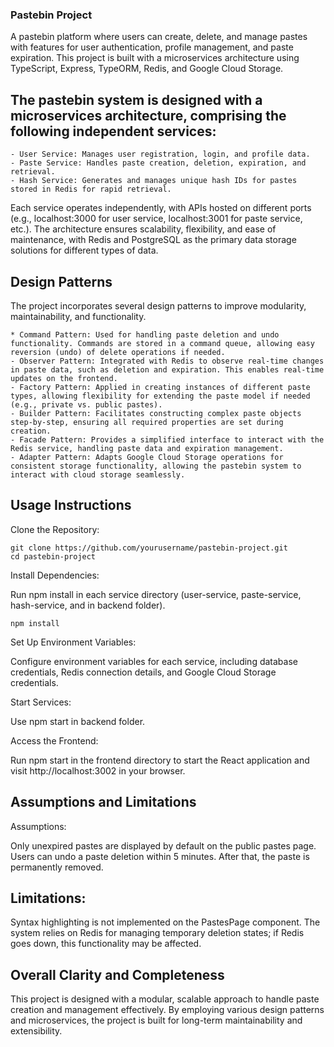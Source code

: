 ### Pastebin Project
A pastebin platform where users can create, delete, and manage pastes with features for user authentication, profile management, and paste expiration. This project is built with a microservices architecture using TypeScript, Express, TypeORM, Redis, and Google Cloud Storage.

## The pastebin system is designed with a microservices architecture, comprising the following independent services:

    - User Service: Manages user registration, login, and profile data.
    - Paste Service: Handles paste creation, deletion, expiration, and retrieval.
    - Hash Service: Generates and manages unique hash IDs for pastes stored in Redis for rapid retrieval.

Each service operates independently, with APIs hosted on different ports (e.g., localhost:3000 for user service, localhost:3001 for paste service, etc.). The architecture ensures scalability, flexibility, and ease of maintenance, with Redis and PostgreSQL as the primary data storage solutions for different types of data.

## Design Patterns
The project incorporates several design patterns to improve modularity, maintainability, and functionality.

    * Command Pattern: Used for handling paste deletion and undo functionality. Commands are stored in a command queue, allowing easy reversion (undo) of delete operations if needed.
    - Observer Pattern: Integrated with Redis to observe real-time changes in paste data, such as deletion and expiration. This enables real-time updates on the frontend.
    - Factory Pattern: Applied in creating instances of different paste types, allowing flexibility for extending the paste model if needed (e.g., private vs. public pastes).
    - Builder Pattern: Facilitates constructing complex paste objects step-by-step, ensuring all required properties are set during creation.
    - Facade Pattern: Provides a simplified interface to interact with the Redis service, handling paste data and expiration management.
    - Adapter Pattern: Adapts Google Cloud Storage operations for consistent storage functionality, allowing the pastebin system to interact with cloud storage seamlessly.

## Usage Instructions
Clone the Repository:

```
git clone https://github.com/yourusername/pastebin-project.git
cd pastebin-project
```

Install Dependencies:

Run npm install in each service directory (user-service, paste-service, hash-service, and in backend folder).
```
npm install
```

Set Up Environment Variables:

Configure environment variables for each service, including database credentials, Redis connection details, and Google Cloud Storage credentials.

Start Services:

Use npm start in backend folder.

Access the Frontend:

Run npm start in the frontend directory to start the React application and visit http://localhost:3002 in your browser.

## Assumptions and Limitations
Assumptions:

Only unexpired pastes are displayed by default on the public pastes page.
Users can undo a paste deletion within 5 minutes. After that, the paste is permanently removed.

## Limitations:

Syntax highlighting is not implemented on the PastesPage component.
The system relies on Redis for managing temporary deletion states; if Redis goes down, this functionality may be affected.

## Overall Clarity and Completeness
This project is designed with a modular, scalable approach to handle paste creation and management effectively. By employing various design patterns and microservices, the project is built for long-term maintainability and extensibility.

